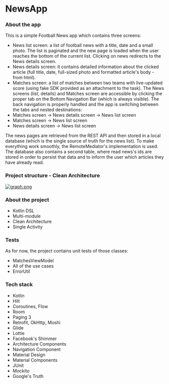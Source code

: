 # NewsApp

### About the app
This is a simple Football News app which contains three screens:
- News list screen: a list of football news with a title, date and a small photo. The list is paginated and the new page is loaded when the user reaches the bottom of the current list. Clicking on news redirects to the News details screen.
- News details screen: it contains detailed information about the clicked article (full title, date, full-sized photo and formatted article&apos;s body - from html).
- Matches screen: a list of matches between two teams with live-updated score (using fake SDK provided as an attachment to the task). The News screens (list, details) and Matches screen are accessible by clicking the proper tab on the Bottom Navigation Bar (which is always visible). The back navigation is properly handled and the app is switching between the tabs and nested destinations:
- Matches screen -> News details screen -> News list screen
- Matches screen -> News list screen
- News details screen -> News list screen

The news pages are retrieved from the REST API and then stored in a local database (which is the single source of truth for the news list). To make everything work smoothly, the RemoteMediator&apos;s implementation is used. The database also contains a second table, where read news&apos;s ids are stored in order to persist that data and to inform the user which articles they have already read.

### Project structure - Clean Architecture
[![graph.png](https://i.postimg.cc/kGxpj9kL/graph.png)](https://postimg.cc/fSRCy4Wv)

### About the project
- Kotlin DSL
- Multi-module
- Clean Architecture
- Single Activity

### Tests
As for now, the project contains unit tests of those classes:
- MatchesViewModel
- All of the use cases
- ErrorUtil

### Tech stack
- Kotlin
- Hilt
- Coroutines, Flow
- Room
- Paging 3
- Retrofit, OkHttp, Moshi
- Glide
- Lottie
- Facebook&apos;s Shimmer
- Architecture Components
- Navigation Component
- Material Design
- Material Components
- JUnit
- Mockito
- Google&apos;s Truth
